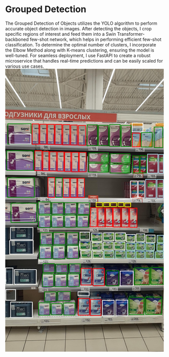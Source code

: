<h1>Grouped Detection</h1>
<span>The Grouped Detection of Objects utilizes the YOLO algorithm to perform accurate object detection in images. After detecting the objects, I crop specific regions of interest and feed them into a Swin Transformer-backboned few-shot network, which helps in performing efficient few-shot classification. To determine the optimal number of clusters, I incorporate the Elbow Method along with K-means clustering, ensuring the model is well-tuned. For seamless deployment, I use FastAPI to create a robust microservice that handles real-time predictions and can be easily scaled for various use cases.</span>
<img src="detected/Vitaly.Okhonya_2020_11_26_10_33_39_1606376019160.jpg" alt=""/>
